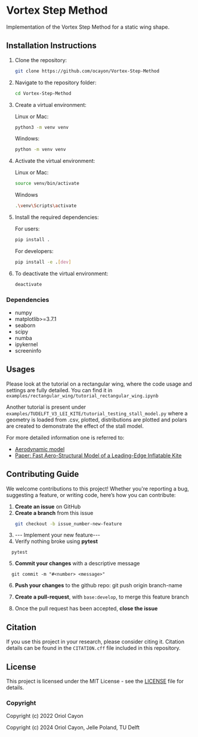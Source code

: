 # Vortex Step Method
Implementation of the Vortex Step Method for a static wing shape.

## Installation Instructions
1. Clone the repository:
    ```bash
    git clone https://github.com/ocayon/Vortex-Step-Method
    ```

2. Navigate to the repository folder:
    ```bash
    cd Vortex-Step-Method
    ```
    
3. Create a virtual environment:
   
   Linux or Mac:
    ```bash
    python3 -m venv venv
    ```
    
    Windows:
    ```bash
    python -m venv venv
    ```
    
5. Activate the virtual environment:

   Linux or Mac:
    ```bash
    source venv/bin/activate
    ```

    Windows
    ```bash
    .\venv\Scripts\activate
    ```

6. Install the required dependencies:

   For users:
    ```bash
    pip install .
    ```
        
   For developers:
    ```bash
    pip install -e .[dev]
    ```

7. To deactivate the virtual environment:
    ```bash
    deactivate
    ```
### Dependencies
- numpy
- matplotlib>=3.7.1
- seaborn
- scipy
- numba
- ipykernel
- screeninfo

## Usages
Please look at the tutorial on a rectangular wing, where the code usage and settings are fully detailed.
You can find it in `examples/rectangular_wing/tutorial_rectangular_wing.ipynb`

Another tutorial is present under `examples/TUDELFT_V3_LEI_KITE/tutorial_testing_stall_model.py` where a geometry is loaded from .csv, plotted, distributions are plotted and polars are created to demonstrate the effect of the stall model.

For more detailed information one is referred to:
- [Aerodynamic model](docs/Aerodynamic_model.md)
- [Paper: Fast Aero-Structural Model of a Leading-Edge Inflatable Kite](https://doi.org/10.3390/en16073061) 

## Contributing Guide
We welcome contributions to this project! Whether you're reporting a bug, suggesting a feature, or writing code, here’s how you can contribute:

1. **Create an issue** on GitHub
2. **Create a branch** from this issue
   ```bash
   git checkout -b issue_number-new-feature
   ```
3. --- Implement your new feature---
4. Verify nothing broke using **pytest**
```
  pytest
```
5. **Commit your changes** with a descriptive message
```
  git commit -m "#<number> <message>"
```
6. **Push your changes** to the github repo:
   git push origin branch-name
   
7. **Create a pull-request**, with `base:develop`, to merge this feature branch
8. Once the pull request has been accepted, **close the issue**

## Citation
If you use this project in your research, please consider citing it. 
Citation details can be found in the `CITATION.cff` file included in this repository.

## License
This project is licensed under the MIT License - see the [LICENSE](LICENSE) file for details.

### Copyright
Copyright (c) 2022 Oriol Cayon

Copyright (c) 2024 Oriol Cayon, Jelle Poland, TU Delft
